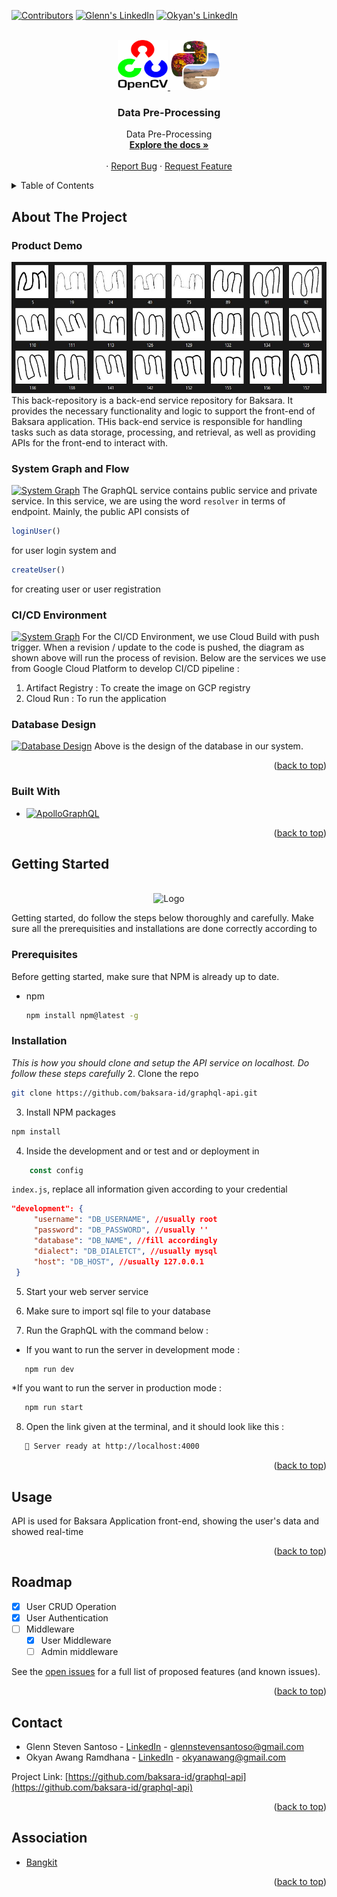 <!-- Improved compatibility of back to top link: See: https://github.com/othneildrew/Best-README-Template/pull/73 -->

<a name="readme-top"></a>

<!--
*** Thanks for checking out the Best-README-Template. If you have a suggestion
*** that would make this better, please fork the repo and create a pull request
*** or simply open an issue with the tag "enhancement".
*** Don't forget to give the project a star!
*** Thanks again! Now go create something AMAZING! :D
-->

<!-- PROJECT SHIELDS -->
<!--
*** I'm using markdown "reference style" links for readability.
*** Reference links are enclosed in brackets [ ] instead of parentheses ( ).
*** See the bottom of this document for the declaration of the reference variables
*** for contributors-url, forks-url, etc. This is an optional, concise syntax you may use.
*** https://www.markdownguide.org/basic-syntax/#reference-style-links
-->

<div align="center" id="welcome">
</div>

<!-- # Welcome -->

[![Contributors][contributors-shield]][contributors-url]
[![Glenn's LinkedIn][linkedin-shield]][linkedin-url]
[![Okyan's LinkedIn][linkedin-shield]][linkedin-url-2]

<!-- PROJECT LOGO -->
<br />
<div align="center">

 <a href="https://github.com/baksara-id/graphql-api">
    <img src="images/logo_opencv.svg" alt="Logo" width="80" height="80">
    <img src="images/logo_pillow.png" alt="Logo" width="80" height="80">
  </a>

  <h3 align="center">Data Pre-Processing</h3>

  <p align="center">
    Data Pre-Processing
    <br />
    <a href="https://github.com/baksara-id/baksara_dataset"><strong>Explore the docs »</strong></a>
    <br />
    <br />
    ·
    <a href="https://github.com/baksara-id/baksara_dataset/issues">Report Bug</a>
    ·
    <a href="https://github.com/baksara-id/baksara_dataset/issues">Request Feature</a>
  </p>
</div>

<!-- TABLE OF CONTENTS -->
<details>
  <summary>Table of Contents</summary>
  <ol>
    <li>
      <a href="#about-the-project">About The Project</a>
      <ul>
        <li><a href="#built-with">Built With</a></li>
      </ul>
    </li>
    <li><a href="#usage">Usage</a></li>
    <li><a href="#roadmap">Roadmap</a></li>
    <li><a href="#contact">Contact</a></li>
    <li><a href="#association">Association</a></li>
  </ol>
</details>

<!-- ABOUT THE PROJECT -->

## About The Project
### Product Demo

[![Product Name Screen Shot][product-screenshot]]()
This back-repository is a back-end service repository for Baksara. It provides the necessary functionality and logic to support the front-end of Baksara application. THis back-end service is responsible for handling tasks such as data storage, processing, and retrieval, as well as providing APIs for the front-end to interact with.

### System Graph and Flow

[![System Graph][system-screenshot]]()
The GraphQL service contains public service and private service. In this service, we are using the word `resolver` in terms of endpoint. Mainly, the public API consists of 
```js
loginUser()
```
for user login system and 
```js
createUser()
```
for creating user or user registration
### CI/CD Environment

[![System Graph][cicd-screenshot]]()
For the CI/CD Environment, we use Cloud Build with push trigger. When a revision / update to the code is pushed, the diagram as shown above will run the process of revision. Below are the services we use from Google Cloud Platform to develop CI/CD pipeline :
<ol>
    <li>
      Artifact Registry : To create the image on GCP registry
    </li>
    <li>
      Cloud Run : To run the application
    </li>
</ol>

### Database Design

[![Database Design][db-screenshot]]()
Above is the design of the database in our system.


<p align="right">(<a href="#readme-top">back to top</a>)</p>

### Built With

- [![ApolloGraphQL][ApolloGraphQL.com]][ApolloGraphQL-url]

<p align="right">(<a href="#readme-top">back to top</a>)</p>

<!-- USAGE EXAMPLES -->

<!-- GETTING STARTED -->

## Getting Started

<br />
<div align="center">
  <img src="images/npm.png" alt="Logo" width="160" height="80">
</div>

Getting started, do follow the steps below thoroughly and carefully. Make sure all the prerequisities and installations are done correctly according to

### Prerequisites

Before getting started, make sure that NPM is already up to date.

- npm
  ```sh
  npm install npm@latest -g
  ```

### Installation

_This is how you should clone and setup the API service on localhost. Do follow these steps carefully_ 
2. Clone the repo

```sh
git clone https://github.com/baksara-id/graphql-api.git
```

3. Install NPM packages
```sh
npm install
```
4. Inside the development and or test and or deployment in 
```js
    const config
``` 
  `index.js`, replace all information given according to your credential
   ```json
   "development": {
        "username": "DB_USERNAME", //usually root
        "password": "DB_PASSWORD", //usually ''
        "database": "DB_NAME", //fill accordingly
        "dialect": "DB_DIALETCT", //usually mysql
        "host": "DB_HOST", //usually 127.0.0.1
    }
   ```
5. Start your web server service

6. Make sure to import sql file to your database

7. Run the GraphQL with the command below :
* If you want to run the server in development mode :
```sh
   npm run dev
```
*If you want to run the server in production mode :
```sh
   npm run start
```
8. Open the link given at the terminal, and it should look like this :
```sh
   🚀 Server ready at http://localhost:4000
```


<p align="right">(<a href="#readme-top">back to top</a>)</p>

## Usage

API is used for Baksara Application front-end, showing the user's data and showed real-time

<p align="right">(<a href="#readme-top">back to top</a>)</p>

<!-- ROADMAP -->

## Roadmap

- [x] User CRUD Operation
- [x] User Authentication
- [ ] Middleware
  - [x] User Middleware
  - [ ] Admin middleware

See the [open issues](https://github.com/baksara-id/graphql-api/issues) for a full list of proposed features (and known issues).

<p align="right">(<a href="#readme-top">back to top</a>)</p>

<!-- CONTACT -->

## Contact

- Glenn Steven Santoso - [LinkedIn][linkedin-url] - glennstevensantoso@gmail.com
- Okyan Awang Ramdhana - [LinkedIn][linkedin-url-2] - okyanawang@gmail.com

Project Link: [https://github.com/baksara-id/graphql-api](https://github.com/baksara-id/graphql-api)

<p align="right">(<a href="#readme-top">back to top</a>)</p>

<!-- ACKNOWLEDGMENTS -->

## Association

- [Bangkit](https://grow.google/intl/id_id/bangkit/?tab=machine-learning)

<p align="right">(<a href="#readme-top">back to top</a>)</p>

<!-- MARKDOWN LINKS & IMAGES -->
<!-- https://www.markdownguide.org/basic-syntax/#reference-style-links -->

[contributors-shield]: https://img.shields.io/github/contributors/baksara-id/graphql-api.svg?style=for-the-badge
[contributors-url]: https://github.com/baksara-id/graphql-api/graphs/contributors
[forks-shield]: https://img.shields.io/github/forks/baksara-id/graphql-api.svg?style=for-the-badge
[forks-url]: https://github.com/baksara-id/graphql-api/network/members
[stars-shield]: https://img.shields.io/github/stars/baksara-id/graphql-api.svg?style=for-the-badge
[stars-url]: https://github.com/baksara-id/graphql-api/stargazers
[issues-shield]: https://img.shields.io/github/issues/baksara-id/graphql-api.svg?style=for-the-badge
[issues-url]: https://github.com/baksara-id/graphql-api/issues
[license-shield]: https://img.shields.io/github/license/baksara-id/graphql-api.svg?style=for-the-badge
[license-url]: https://github.com/baksara-id/graphql-api/blob/master/LICENSE.txt
[linkedin-shield]: https://img.shields.io/badge/-LinkedIn-black.svg?style=for-the-badge&logo=linkedin&colorB=555
[linkedin-url]: https://www.linkedin.com/in/glenn-steven-santoso-5a6934220/
[linkedin-url-2]: https://www.linkedin.com/in/okyan-awang-ramadhana/
[product-screenshot]: images/dataset_sample.jpeg
[system-screenshot]: images/system.png
[cicd-screenshot]: images/cicd.png
[db-screenshot]: images/db.png
[Next.js]: https://img.shields.io/badge/next.js-000000?style=for-the-badge&logo=nextdotjs&logoColor=white
[Next-url]: https://nextjs.org/
[React.js]: https://img.shields.io/badge/React-20232A?style=for-the-badge&logo=react&logoColor=61DAFB
[React-url]: https://reactjs.org/
[Vue.js]: https://img.shields.io/badge/Vue.js-35495E?style=for-the-badge&logo=vuedotjs&logoColor=4FC08D
[Vue-url]: https://vuejs.org/
[Angular.io]: https://img.shields.io/badge/Angular-DD0031?style=for-the-badge&logo=angular&logoColor=white
[Angular-url]: https://angular.io/
[Svelte.dev]: https://img.shields.io/badge/Svelte-4A4A55?style=for-the-badge&logo=svelte&logoColor=FF3E00
[Svelte-url]: https://svelte.dev/
[Laravel.com]: https://img.shields.io/badge/Laravel-FF2D20?style=for-the-badge&logo=laravel&logoColor=white
[Laravel-url]: https://laravel.com
[Bootstrap.com]: https://img.shields.io/badge/Bootstrap-563D7C?style=for-the-badge&logo=bootstrap&logoColor=white
[ApolloGraphQL.com]: https://img.shields.io/badge/-ApolloGraphQL-311C87?style=for-the-badge&logo=apollo-graphql
[ApolloGraphQL-url]: https://www.apollographql.com/
[Bootstrap-url]: https://getbootstrap.com
[JQuery.com]: https://img.shields.io/badge/jQuery-0769AD?style=for-the-badge&logo=jquery&logoColor=white
[JQuery-url]: https://jquery.com

